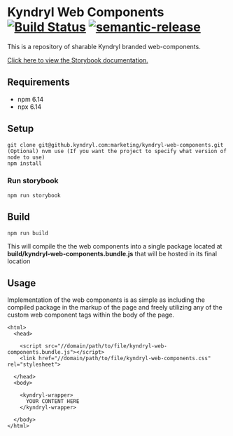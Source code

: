 # Kyndryl Web Components [![Build Status](https://travis.kyndryl.com/marketing/kyndryl-web-components.svg?token=BC3q7E17sjDsspnSrSRR&branch=master)](https://travis.ibm.com/kyndryl/kyndryl-web-components) [![semantic-release](https://img.shields.io/badge/%20%20%F0%9F%93%A6%F0%9F%9A%80-semantic--release-e10079.svg)](https://github.com/semantic-release/semantic-release)

This is a repository of sharable Kyndryl branded web-components.

[Click here to view the Storybook documentation.](https://pages.github.kyndryl.net/marketing/kyndryl-web-components/)

## Requirements

- npm 6.14
- npx 6.14

## Setup

```
git clone git@github.kyndryl.com:marketing/kyndryl-web-components.git
(Optional) nvm use (If you want the project to specify what version of node to use)
npm install
```

### Run storybook

```
npm run storybook
```

## Build

```
npm run build
```

This will compile the the web components into a single package located at **build/kyndryl-web-components.bundle.js** that will be hosted in its final location

## Usage

Implementation of the web components is as simple as including the compiled package in the markup of the page and freely utilizing any of the custom web component tags within the body of the page.

```
<html>
  <head>

    <script src="//domain/path/to/file/kyndryl-web-components.bundle.js"></script>
    <link href="//domain/path/to/file/kyndryl-web-components.css" rel="stylesheet">

  </head>
  <body>
  
    <kyndryl-wrapper>
      YOUR CONTENT HERE
    </kyndryl-wrapper>
    
  </body>
</html>
```
